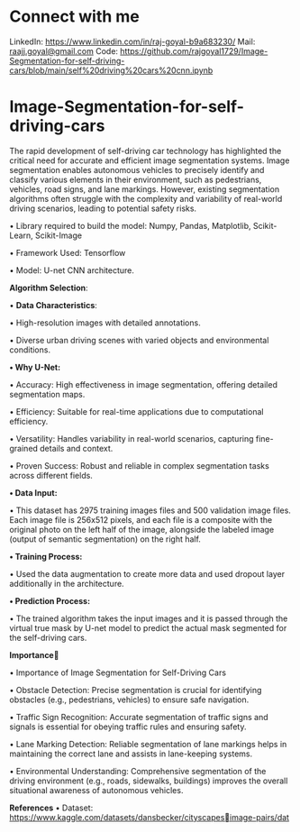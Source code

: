 # Connect with me
LinkedIn: https://www.linkedin.com/in/raj-goyal-b9a683230/
Mail: raajj.goyal@gmail.com
Code: https://github.com/rajgoyal1729/Image-Segmentation-for-self-driving-cars/blob/main/self%20driving%20cars%20cnn.ipynb

# Image-Segmentation-for-self-driving-cars 
The rapid development of self-driving car technology has highlighted 
the critical need for accurate and efficient image segmentation 
systems. Image segmentation enables autonomous vehicles to 
precisely identify and classify various elements in their environment, 
such as pedestrians, vehicles, road signs, and lane markings. However, 
existing segmentation algorithms often struggle with the complexity 
and variability of real-world driving scenarios, leading to potential 
safety risks.

• Library required to build the model: Numpy, Pandas, Matplotlib, 
Scikit-Learn, Scikit-Image

• Framework Used: Tensorflow

• Model: U-net CNN architecture.

**Algorithm Selection**:

• **Data Characteristics**:

• High-resolution images with detailed annotations.

• Diverse urban driving scenes with varied objects and environmental conditions.

**• Why U-Net:**

• Accuracy: High effectiveness in image segmentation, offering detailed segmentation maps.

• Efficiency: Suitable for real-time applications due to computational efficiency.

• Versatility: Handles variability in real-world scenarios, capturing fine-grained details and context.

• Proven Success: Robust and reliable in complex segmentation tasks across different fields.

**• Data Input:**

• This dataset has 2975 training images files and 500 validation image files. Each image file is 256x512 pixels, and each file is a 
composite with the original photo on the left half of the image, alongside the labeled image (output of semantic segmentation) on the 
right half.

**• Training Process:**

• Used the data augmentation to create more data and used dropout layer additionally in the architecture. 

**• Prediction Process:**

• The trained algorithm takes the input images and it is passed through the virtual true mask by U-net model to predict the actual mask 
segmented for the self-driving cars.

**Importance**🔭

• Importance of Image Segmentation for Self-Driving Cars

• Obstacle Detection: Precise segmentation is crucial for identifying 
obstacles (e.g., pedestrians, vehicles) to ensure safe navigation.

• Traffic Sign Recognition: Accurate segmentation of traffic signs and signals 
is essential for obeying traffic rules and ensuring safety.

• Lane Marking Detection: Reliable segmentation of lane markings helps in 
maintaining the correct lane and assists in lane-keeping systems.

• Environmental Understanding: Comprehensive segmentation of the 
driving environment (e.g., roads, sidewalks, buildings) improves the overall 
situational awareness of autonomous vehicles.

**References**
• Dataset: https://www.kaggle.com/datasets/dansbecker/cityscapesimage-pairs/dat
